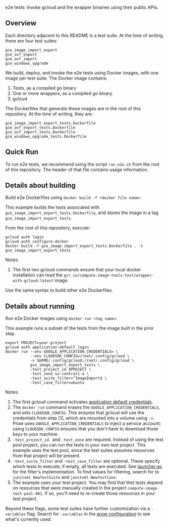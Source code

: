 e2e tests: Invoke gcloud and the wrapper binaries using their public APIs.

## Overview

Each directory adjacent to this README is a test suite. At the time of writing, there are four test suites:

```
gce_image_import_export
gce_ovf_export
gce_ovf_import
gce_windows_upgrade
```

We build, deploy, and invoke the e2e tests using Docker images, with one image per test suite. The Docker image
contains:

1. Tests, as a compiled go binary
2. One or more wrappers, as a compiled go binary.
3. gcloud

The Dockerfiles that generate these images are in the root of this repository. At the time of writing, they are:

```
gce_image_import_export_tests.Dockerfile
gce_ovf_export_tests.Dockerfile
gce_ovf_import_tests.Dockerfile
gce_windows_upgrade_tests.Dockerfile
```

## Quick Run

To run e2e tests, we recommend using the script `run_e2e.sh` from the root of this repository.
The header of that file contains usage information.

## Details about building

Build e2e Dockerfiles using `docker build -f <docker file name>`.

This example builds the tests associated with `gce_image_import_export_tests.Dockerfile`, and stores the image in a
tag `gce_image_import_export_tests`.

From the root of this repository, execute:

```shell
gcloud auth login
gcloud auth configure-docker
docker build -f gce_image_import_export_tests.Dockerfile . -t gce_image_import_export_tests
```

Notes:

1. The first two gcloud commands ensure that your local docker installation can read
   the `gcr.io/compute-image-tools-test/wrapper-with-gcloud:latest` image.

Use the same syntax to build other e2e Dockerfiles.

## Details about running

Run e2e Docker images using `docker run <tag name>`.

This example runs a subset of the tests from the image built in the prior step.

```shell
export PROJECT=your-project
gcloud auth application-default login
docker run --env GOOGLE_APPLICATION_CREDENTIALS= \
           --env CLOUDSDK_CONFIG=/root/.config/gcloud \
           -v $HOME/.config/gcloud:/root/.config/gcloud \
           gce_image_import_export_tests \
           -test_project_id $PROJECT \
           -test_zone us-central1-a \
           -test_suite_filter=^ImageImport$ \
           -test_case_filter=ubuntu
```

Notes:

1. The first gcloud command activates
   [application default credentials](https://cloud.google.com/sdk/gcloud/reference/auth/application-default/login).
2. The `docker run` command erases the `GOOGLE_APPLICATION_CREDENTIALS`, and sets `CLOUDSDK_CONFIG`. This ensures that
   gcloud will use the credentials from step [1], which are mounted into a volume using `-v`. Prow
   uses `GOOGLE_APPLICATION_CREDENTIALS` to inject a service account; using `CLOUDSDK_CONFIG` ensures that you don't
   have to download those keys to your machine.
3. `-test_project_id ` and `-test_zone` are required. Instead of using the test pool project, you can run the tests in
   your own test project. This example uses the test pool, since the test suites assumes resources from that project
   will be present.
4. `-test_suite_filter` and `-test_case_filter` are optional. These specify which tests to execute; if empty, all tests
   are executed. See [launcher.go](../../go/e2e_test_utils/launcher.go) for the filter's implementation. To find values
   for filtering, search for to `junitxml.NewTestSuite` and `junitxml.NewTestCase`. 
5. The example uses your test project. You may find that thet tests depend on resources that were manually created in
   the project `compute-image-test-pool-001`. If so, you'll need to re-create those resources in your test project. 
   
Beyond these flags, some test suites have further customization via a `-variables` flag. Search for `-variables` in
the [prow configuration](../../test-infra/prow/config.yaml) to see what's currently used.
